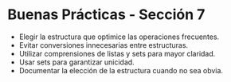 # Buenas Prácticas - Sección 7

- Elegir la estructura que optimice las operaciones frecuentes.
- Evitar conversiones innecesarias entre estructuras.
- Utilizar comprensiones de listas y sets para mayor claridad.
- Usar sets para garantizar unicidad.
- Documentar la elección de la estructura cuando no sea obvia.
